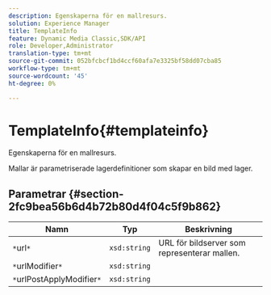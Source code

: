 ```yaml
---
description: Egenskaperna för en mallresurs.
solution: Experience Manager
title: TemplateInfo
feature: Dynamic Media Classic,SDK/API
role: Developer,Administrator
translation-type: tm+mt
source-git-commit: 052bfcbcf1bd4ccf60afa7e3325bf58dd07cba85
workflow-type: tm+mt
source-wordcount: '45'
ht-degree: 0%

---
```



# TemplateInfo{#templateinfo}

Egenskaperna för en mallresurs.

Mallar är parametriserade lagerdefinitioner som skapar en bild med lager.

## Parametrar {#section-2fc9bea56b6d4b72b80d4f04c5f9b862}

| Namn | Typ | Beskrivning |
|---|---|---|
| `*`url`*` | `xsd:string` | URL för bildserver som representerar mallen. |
| `*`urlModifier`*` | `xsd:string` |  |
| `*`urlPostApplyModifier`*` | `xsd:string` |  |

